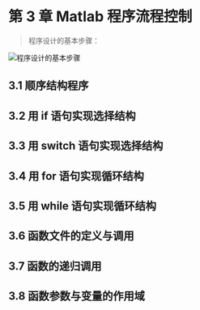 # 第 3 章 Matlab 程序流程控制

> 程序设计的基本步骤：

![程序设计的基本步骤](https://gitee.com/wugenqiang/images/raw/master/01/image-20201016135129417.png)

## 3.1 顺序结构程序





## 3.2 用 if 语句实现选择结构





## 3.3 用 switch 语句实现选择结构



## 3.4 用 for 语句实现循环结构





## 3.5 用 while 语句实现循环结构



## 3.6 函数文件的定义与调用



## 3.7 函数的递归调用



## 3.8 函数参数与变量的作用域



